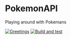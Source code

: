 # PokemonAPI
Playing around with Pokemans

[![Greetings](https://github.com/prasanthlouis/PokemonAPI/actions/workflows/greetings.yml/badge.svg)](https://github.com/prasanthlouis/PokemonAPI/actions/workflows/greetings.yml)
[![Build and test](https://github.com/prasanthlouis/PokemonAPI/actions/workflows/dotnet.yml/badge.svg)](https://github.com/prasanthlouis/PokemonAPI/actions/workflows/dotnet.yml)
